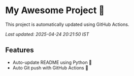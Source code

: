 # My Awesome Project 🚀

This project is automatically updated using GitHub Actions.

_Last updated: 2025-04-24 20:21:50 IST_

## Features
- Auto-update README using Python 🐍
- Auto Git push with GitHub Actions 🤖
